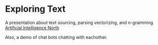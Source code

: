 # Exploring Text

A presentation about text sourcing, parsing vectorizing, and n-gramming [Artificial Intelligence North](https://www.meetup.com/AINorth/events/235177068/)

Also, a demo of chat bots chatting with eachother.

